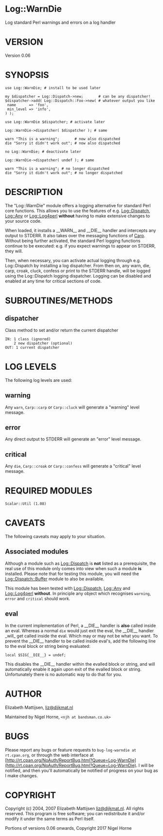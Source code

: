 # Log::WarnDie

Log standard Perl warnings and errors on a log handler

# VERSION

Version 0.06

# SYNOPSIS

    use Log::WarnDie; # install to be used later

    my $dispatcher = Log::Dispatch->new;       # can be any dispatcher!
    $dispatcher->add( Log::Dispatch::Foo->new( # whatever output you like
     name      => 'foo',
     min_level => 'info',
    ) );

    use Log::WarnDie $dispatcher; # activate later

    Log::WarnDie->dispatcher( $dispatcher ); # same

    warn "This is a warning";       # now also dispatched
    die "Sorry it didn't work out"; # now also dispatched

    no Log::WarnDie; # deactivate later

    Log::WarnDie->dispatcher( undef ); # same

    warn "This is a warning"; # no longer dispatched
    die "Sorry it didn't work out"; # no longer dispatched

# DESCRIPTION

The "Log::WarnDie" module offers a logging alternative for standard
Perl core functions.  This allows you to use the features of e.g.
[Log::Dispatch](https://metacpan.org/pod/Log::Dispatch), [Log::Any](https://metacpan.org/pod/Log::Any) or [Log::Log4perl](https://metacpan.org/pod/Log::Log4perl) **without** having to make extensive
changes to your source code.

When loaded, it installs a \_\_WARN\_\_ and \_\_DIE\_\_ handler and intercepts any
output to STDERR.  It also takes over the messaging functions of [Carp](https://metacpan.org/pod/Carp).
Without being further activated, the standard Perl logging functions continue
to be executed: e.g. if you expect warnings to appear on STDERR, they will.

Then, when necessary, you can activate actual logging through e.g.
Log::Dispatch by installing a log dispatcher.  From then on, any warn, die,
carp, croak, cluck, confess or print to the STDERR handle,  will be logged
using the Log::Dispatch logging dispatcher.  Logging can be disabled and
enabled at any time for critical sections of code.

# SUBROUTINES/METHODS

## dispatcher

Class method to set and/or return the current dispatcher

    IN: 1 class (ignored)
        2 new dispatcher (optional)
    OUT: 1 current dispatcher

# LOG LEVELS

The following log levels are used:

## warning

Any `warn`, `Carp::carp` or `Carp::cluck` will generate a "warning" level
message.

## error

Any direct output to STDERR will generate an "error" level message.

## critical

Any `die`, `Carp::croak` or `Carp::confess` will generate a "critical"
level message.

# REQUIRED MODULES

    Scalar::Util (1.08)

# CAVEATS

The following caveats may apply to your situation.

## Associated modules

Although a module such as [Log::Dispatch](https://metacpan.org/pod/Log::Dispatch) is **not** listed as a prerequisite,
the real use of this module only comes into view when such a module **is**
installed.  Please note that for testing this module, you will need the
[Log::Dispatch::Buffer](https://metacpan.org/pod/Log::Dispatch::Buffer) module to also be available.

This module has been tested with
[Log::Dispatch](https://metacpan.org/pod/Log::Dispatch), [Log::Any](https://metacpan.org/pod/Log::Any) and [Log::Log4perl](https://metacpan.org/pod/Log::Log4perl) **without**.
In principle any object which recognises `warning`, `error` and `critical` should work.

## eval

In the current implementation of Perl, a \_\_DIE\_\_ handler is **also** called
inside an eval.  Whereas a normal `die` would just exit the eval, the \_\_DIE\_\_
handler \_will\_ get called inside the eval.  Which may or may not be what you
want.  To prevent the \_\_DIE\_\_ handler to be called inside eval's, add the
following line to the eval block or string being evaluated:

    local $SIG{__DIE__} = undef;

This disables the \_\_DIE\_\_ handler within the evalled block or string, and
will automatically enable it again upon exit of the evalled block or string.
Unfortunately there is no automatic way to do that for you.

# AUTHOR

Elizabeth Mattijsen, <liz@dijkmat.nl>

Maintained by Nigel Horne, `<njh at bandsman.co.uk>`

# BUGS

Please report any bugs or feature requests to `bug-log-warndie at rt.cpan.org`,
or through the web interface at
[http://rt.cpan.org/NoAuth/ReportBug.html?Queue=Log-WarnDie](http://rt.cpan.org/NoAuth/ReportBug.html?Queue=Log-WarnDie).
I will be notified, and then you'll
automatically be notified of progress on your bug as I make changes.

# COPYRIGHT

Copyright (c) 2004, 2007 Elizabeth Mattijsen <liz@dijkmat.nl>. All rights
reserved.  This program is free software; you can redistribute it and/or
modify it under the same terms as Perl itself.

Portions of versions 0.06 onwards, Copyright 2017 Nigel Horne
